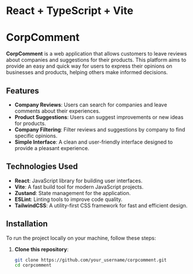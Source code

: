 # React + TypeScript + Vite

# CorpComment

**CorpComment** is a web application that allows customers to leave reviews about companies and suggestions for their products. This platform aims to provide an easy and quick way for users to express their opinions on businesses and products, helping others make informed decisions.

## Features

- **Company Reviews**: Users can search for companies and leave comments about their experiences.
- **Product Suggestions**: Users can suggest improvements or new ideas for products.
- **Company Filtering**: Filter reviews and suggestions by company to find specific opinions.
- **Simple Interface**: A clean and user-friendly interface designed to provide a pleasant experience.

## Technologies Used

- **React**: JavaScript library for building user interfaces.
- **Vite**: A fast build tool for modern JavaScript projects.
- **Zustand**: State management for the application.
- **ESLint**: Linting tools to improve code quality.
- **TailwindCSS**: A utility-first CSS framework for fast and efficient design.

## Installation

To run the project locally on your machine, follow these steps:

1. **Clone this repository**:

   ```bash
   git clone https://github.com/your_username/corpcomment.git
   cd corpcomment
   ```
